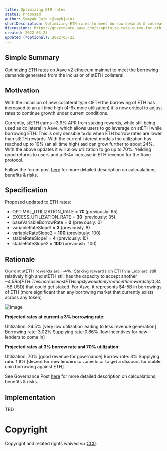 ```yaml
---
title: Optimizing ETH rates
status: Proposed
author: Samyak Jain (@smykjain)
shortDescription: Optimizing ETH rates to meet borrow demands & increase ETH revenue generation
discussions: https://governance.aave.com/t/optimize-rate-curve-for-eth-improve-revenue-generation/7571
created: 2022-03-23
updated (*optional): 2022-03-23
---
```


## Simple Summary
Optimizing ETH rates on Aave v2 ethereum mainnet to meet the borrowing demands generated from the inclusion of stETH collateral.


## Motivation

With the inclusion of new collateral type stETH the borrowing of ETH has increased to an all time high (4-6x more utilization) it is now critical to adjust rates to continue growth under current conditions.

Currently, stETH earns ~3.9% APR from staking rewards, while still being used as collateral in Aave, which allows users to go leverage on stETH while borrowing ETH. This is only sensible to do when ETH borrow rates are lower than stETH rewards. With the current interest modals the utilization has reached up to 19% (an all time high) and can grow further to about 24%. With the above updates it will allow utilization to go up to 70%. Yeilding good returns to users and a 3-4x increase in ETH revenue for the Aave protocol.

Follow the forum post [here](https://governance.aave.com/t/optimize-rate-curve-for-eth-improve-revenue-generation/7571) for more detailed description on calcualations, benefits & risks.

## Specification

Proposed updated to ETH rates:

- OPTIMAL_UTILIZATION_RATE = **70** (previously: 65)
- EXCESS_UTILIZATION_RATE = **30** (previously: 35)
- baseVariableBorrowRate = **0** (previously: 0)
- variableRateSlope1 = **3** (previously: 8)
- variableRateSlope2 = **100** (previously: 100)
- stableRateSlope1 = **4** (previously: 10)
- stableRateSlope2 = **100** (previously: 100)


## Rationale
Current stETH rewards are ~4%. Staking rewards on ETH via Lido are still relatively high and stETH still has the capacity to accept another ~$4.5B of ETH. This increase in stETH supply would only reduce the rewards by 0.3%, meaning there is at least 1.5M ETH (~$4-5B USD) that could get staked. For Aave, it represents $4-5B in borrowings of ETH (more significant than any borrowing market that currently exists across any token)

![image](https://user-images.githubusercontent.com/76888251/159755523-2e0d6440-b7ad-4bc7-8eda-9a44284109b6.png)

**Projected rates at current a 3% borrowing rate:**

Utilization: 24.5% [very low utilization leading to less revenue generation]
Borrowing rate: 3.02%
Supplying rate: 0.66% [low incentives for new lenders to come in]

**Projected rates at 3% borrow rate and 70% utilization:**

Utilization: 70% [good revenue for governance]
Borrow rate: 3%
Supplying rate: 1.9% [decent for new lenders to come in or to get a discount for stable coin borrowing against ETH]

See Governance Post [here](https://governance.aave.com/t/optimize-rate-curve-for-eth-improve-revenue-generation/7571) for more detailed description on calcualations, benefits & risks.

## Implementation
TBD

# Copyright

Copyright and related rights waived via [CC0](https://creativecommons.org/publicdomain/zero/1.0/).
